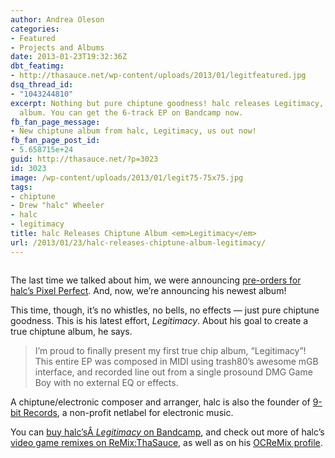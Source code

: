 ```yaml
---
author: Andrea Oleson
categories:
- Featured
- Projects and Albums
date: 2013-01-23T19:32:36Z
dbt_featimg:
- http://thasauce.net/wp-content/uploads/2013/01/legitfeatured.jpg
dsq_thread_id:
- "1043244810"
excerpt: Nothing but pure chiptune goodness! halc releases Legitimacy, his pure-chiptune
  album. You can get the 6-track EP on Bandcamp now.
fb_fan_page_message:
- New chiptune album from halc, Legitimacy, us out now!
fb_fan_page_post_id:
- 5.658715e+24
guid: http://thasauce.net/?p=3023
id: 3023
image: /wp-content/uploads/2013/01/legit75-75x75.jpg
tags:
- chiptune
- Drew "halc" Wheeler
- halc
- legitimacy
title: halc Releases Chiptune Album <em>Legitimacy</em>
url: /2013/01/23/halc-releases-chiptune-album-legitimacy/
---
```


<img class="aligncenter" alt="" src="http://thasauce.net/wp-content/uploads/2013/01/legitheader.jpg" />

The last time we talked about him, we were announcing [pre-orders for halc&#8217;s Pixel Perfect](http://thasauce.net/2012/05/31/pre-orders-available-for-halcs-pixel-perfect-complete/ "Pre-orders Available for halcâ€™s Pixel Perfect Complete"). And, now, we&#8217;re announcing his newest album!

This time, though, it&#8217;s no whistles, no bells, no effects &#8212; just pure chiptune goodness. This is his latest effort, _Legitimacy_. About his goal to create a true chiptune album, he says.

> I&#8217;m proud to finally present my first true chip album, &#8220;Legitimacy&#8221;! This entire EP was composed in MIDI using trash80&#8217;s awesome mGB interface, and recorded line out from a single prosound DMG Game Boy with no external EQ or effects.

A chiptune/electronic composer and arranger, halc is also the founder of <a title="9-bit Records" href="http://9bitrecords.com" target="_blank">9-bit Records</a>, a non-profit netlabel for electronic music.

You can <a title="buy halc's legitimacy on bandcamp" href="http://halc.bandcamp.com/" target="_blank">buy halc&#8217;sÂ <em>Legitimacy</em> on Bandcamp</a>, and check out more of halc&#8217;s [video game remixes on ReMix:ThaSauce](http://remix.thasauce.net/mixer/halc/), as well as on his <a title="halc's OCRemix profile" href="http://ocremix.org/artist/4793/halc" target="_blank">OCReMix profile</a>.